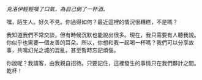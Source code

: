 _克洛伊輕輕嘆了口氣，為自己倒了一杯酒。_

嘿，陌生人。好久不見。你過得如何？最近這裡的情況很糟糕，不是嗎？

我知道我們不常交談，但有時候沉默也能說出很多。現在，我只需要有人聽我說。你似乎也需要一個友善的耳朵。所以，你想和我一起喝一杯嗎？我們可以分享故事，共鳴幻光之城的混亂，甚至暫時忘記煩惱。

你說呢？我請客，由我親自招待。只要記住，這裡發生的事情只在我們夥計之間。乾杯！
